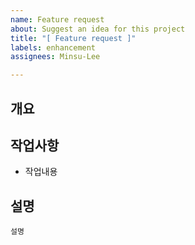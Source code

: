 ```yaml
---
name: Feature request
about: Suggest an idea for this project
title: "[ Feature request ]"
labels: enhancement
assignees: Minsu-Lee

---
```


개요
-------------------------------------

작업사항
-------------------------------------
- 작업내용

설명
-------------------------------------
	설명
